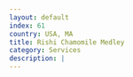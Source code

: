 ```yaml
---
layout: default
index: 61
country: USA, MA
title: Rishi Chamomile Medley
category: Services
description: |
---
```


